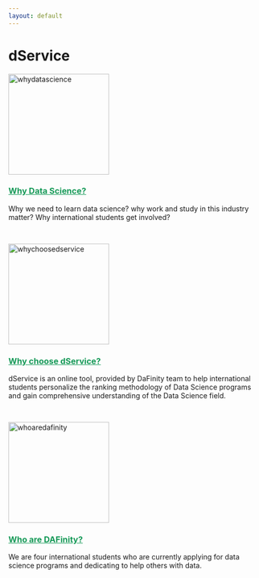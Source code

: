 ```yaml
---
layout: default
---
```


# **dService**

<a href="{{ site.baseurl }}/whydatascience"><img src="https://user-images.githubusercontent.com/101531662/220003376-a59fc32e-be7e-42ec-b8c7-f495e3057801.png" alt="whydatascience" width="200" ></a>

### <a href="{{ site.baseurl }}/whydatascience" style="color:#159957; text-decoration:underline"> Why Data Science? </a>

<!-- <p style="text-align: center; padding: 20px 0px 20px 0px;"> test inline css </p> -->
<p style="padding: 0px 0px 30px 0px;">Why we need to learn data science? why work and study in this industry matter? Why international students get involved?</p>

<a href="{{ site.baseurl }}/whychoosedservice"><img src="https://user-images.githubusercontent.com/101531662/220003427-5d3d12a0-6000-4ba1-82e1-509752bc03c8.png" alt="whychoosedservice" width="200"></a>

### <a href="{{ site.baseurl }}/whychoosedservice" style="color:#159957; text-decoration:underline"> Why choose dService? </a>
<p style="padding: 0px 0px 30px 0px;">dService is an online tool, provided by DaFinity team to help international students personalize the ranking methodology of Data Science programs and gain comprehensive understanding of the Data Science field.</p>

<a href="{{ site.baseurl }}/aboutus"><img src="https://user-images.githubusercontent.com/101531662/220003457-acab3ea2-47e1-4923-b1d7-964e07990e56.png" alt="whoaredafinity" width="200"></a>

### <a href="{{ site.baseurl }}/aboutus" style="color:#159957; text-decoration:underline"> Who are DAFinity? </a>
<p style="padding: 0px 0px 30px 0px;">We are four international students who are currently applying for data science programs and dedicating to help others with data. </p>

